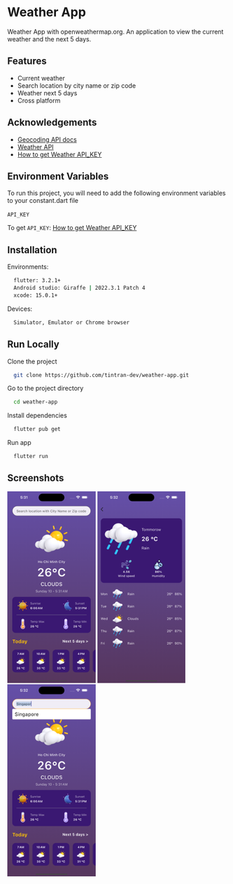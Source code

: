 
# Weather App

Weather App with openweathermap.org.
An application to view the current weather and the next 5 days.

## Features

- Current weather
- Search location by city name or zip code
- Weather next 5 days
- Cross platform


## Acknowledgements

 - [Geocoding API docs](https://openweathermap.org/api/geocoding-api)
 - [Weather API](https://openweathermap.org/api)
 - [How to get Weather API_KEY](https://home.openweathermap.org/api_keys)


## Environment Variables

To run this project, you will need to add the following environment variables to your constant.dart file

`API_KEY`

To get `API_KEY`: [How to get Weather API_KEY](https://home.openweathermap.org/api_keys)



## Installation

Environments:

```bash
  flutter: 3.2.1+
  Android studio: Giraffe | 2022.3.1 Patch 4
  xcode: 15.0.1+
```

Devices:

```bash
  Simulator, Emulator or Chrome browser
```
    
## Run Locally

Clone the project

```bash
  git clone https://github.com/tintran-dev/weather-app.git
```

Go to the project directory

```bash
  cd weather-app
```

Install dependencies

```bash
  flutter pub get
```

Run app

```bash
  flutter run
```


## Screenshots

<img src="https://github.com/tintran-dev/weather-app/blob/main/screenshots/1.png" width="40%" height="40%"/>  <img src="https://github.com/tintran-dev/weather-app/blob/main/screenshots/3.png" width="40%" height="40%"/>  <img src="https://github.com/tintran-dev/weather-app/blob/main/screenshots/2.png" width="40%" height="40%"/>


